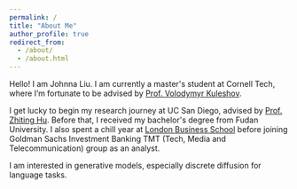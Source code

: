 ```yaml
---
permalink: /
title: "About Me"
author_profile: true
redirect_from: 
  - /about/
  - /about.html
---
```


Hello! I am Johnna Liu. I am currently a master's student at Cornell Tech, where I’m fortunate to be advised by [Prof. Volodymyr Kuleshov](https://www.cs.cornell.edu/~kuleshov/). 

I get lucky to begin my research journey at UC San Diego, advised by [Prof. Zhiting Hu](https://zhiting.ucsd.edu/). Before that, I received my bachelor's degree from Fudan University. I also spent a chill year at [London Business School](https://www.london.edu/about/london-business-school/rankings-and-accreditation) before joining Goldman Sachs Investment Banking TMT (Tech, Media and Telecommunication) group as an analyst.

I am interested in generative models, especially discrete diffusion for language tasks. 

